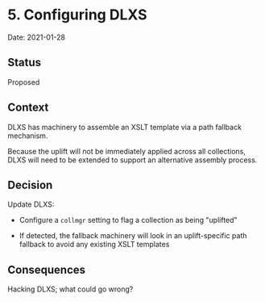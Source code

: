 # 5. Configuring DLXS

Date: 2021-01-28

## Status

Proposed

## Context

DLXS has machinery to assemble an XSLT template via a path fallback mechanism.

Because the uplift will not be immediately applied across all collections, DLXS will need to be extended to support an alternative assembly process.

## Decision

Update DLXS:

* Configure a `collmgr` setting to flag a collection as being "uplifted"

* If detected, the fallback machinery will look in an uplift-specific path fallback to avoid any existing XSLT templates

## Consequences

Hacking DLXS; what could go wrong?